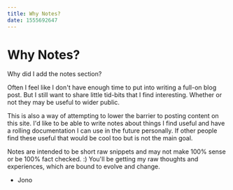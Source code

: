 ```yaml
---
title: Why Notes?
date: 1555692647
---
```


# Why Notes?

Why did I add the notes section?

Often I feel like I don't have enough time to put into writing a full-on blog post. But I still want to share little tid-bits that I find interesting. Whether or not they may be useful to wider public.

This is also a way of attempting to lower the barrier to posting content on this site. I'd like to be able to write notes about things I find useful and have a rolling documentation I can use in the future personally. If other people find these useful that would be cool too but is not the main goal.

Notes are intended to be short raw snippets and may not make 100% sense or be 100% fact checked. :) You'll be getting my raw thoughts and experiences, which are bound to evolve and change.

- Jono

